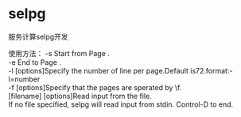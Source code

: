 # selpg
服务计算selpg开发

使用方法： 
-s Start from Page .   
-e End to Page .   
-l [options]Specify the number of line per page.Default is72.format:-l=number   
-f [options]Specify that the pages are sperated by \f.   
[filename] [options]Read input from the file.   
If no file specified, selpg will read input from stdin. Control-D to end.   

